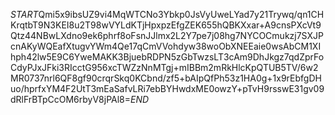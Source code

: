 $START$Qmi5x9ibsUZ9vi4MqWTCNo3Ybkp0JsVyUweLYad7y21Trywq/qn1CHKrqtbT9N3KEI8u2T98wVYLdKTjHpxpzEfgZEK655hQBKXxar+A9cnsPXcVt9Qtz44NBwLXdno9ek6phrf8oFsnJJlmx2L2Y7pe7j08hg7NYCOCmukzj7SXJPcnAKyWQEafXtugvYWm4Qe17qCmVVohdyw38woObXNEEaie0wsAbCM1XIhph42lw5E9C6YweMAKK3BjuebRDPN5zGbTwzsLT3cAm9DhJkgz7qdZprFoCdyPJxJFki3RIcctG956xcTWZzNnMTgj+mIBBm2mRkHlcKpQTUB5TV/6w2MR0737nrl6QF8gf90crqrSkq0KCbnd/zf5+bAIpQfPh53z1HA0g+1x9rEbfgDHuo/hprfxYM4F2UtT3mEaSafvLRi7ebBYHwdxME0owzY+pTvH9rsswE31gv09dRlFrBTpCcOM6rbyV8jPAl8=$END$